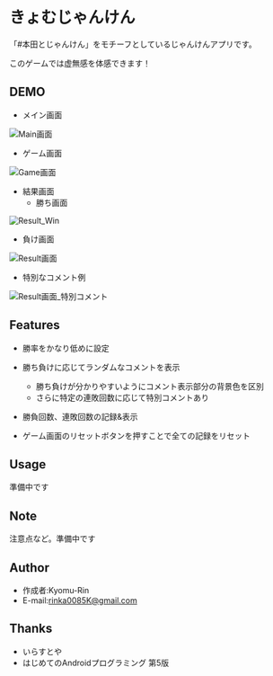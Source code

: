 # きょむじゃんけん
 
「#本田とじゃんけん」をモチーフとしているじゃんけんアプリです。

このゲームでは虚無感を体感できます！
 
## DEMO
 
- メイン画面

![Main画面](https://user-images.githubusercontent.com/83486701/124602670-10a23200-dea4-11eb-8ed0-ec4503048df6.png)

- ゲーム画面

![Game画面](https://user-images.githubusercontent.com/83486701/124602654-0d0eab00-dea4-11eb-98a0-0af0a7857b06.png)


- 結果画面
   - 勝ち画面

![Result_Win](https://user-images.githubusercontent.com/83486701/124604231-b2764e80-dea5-11eb-985e-1f3c3498305f.png)

   - 負け画面

![Result画面](https://user-images.githubusercontent.com/83486701/124602678-126bf580-dea4-11eb-9eff-a28791890ae5.png)

- 特別なコメント例

![Result画面_特別コメント](https://user-images.githubusercontent.com/83486701/124602685-139d2280-dea4-11eb-9048-4433b9ba591d.png)

 
## Features

- 勝率をかなり低めに設定

- 勝ち負けに応じてランダムなコメントを表示

   - 勝ち負けが分かりやすいようにコメント表示部分の背景色を区別
   - さらに特定の連敗回数に応じて特別コメントあり
 
- 勝負回数、連敗回数の記録&表示

- ゲーム画面のリセットボタンを押すことで全ての記録をリセット
 
 
## Usage
 
準備中です
 
## Note
 
注意点など。準備中です
 
## Author
 
* 作成者:Kyomu-Rin
* E-mail:rinka0085K@gmail.com
 
## Thanks

* いらすとや
* はじめてのAndroidプログラミング 第5版
